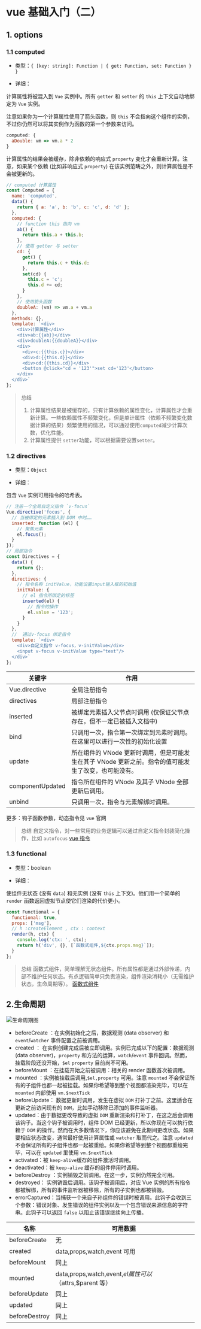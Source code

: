 # vue 基础入门（二）

## 1. options

### 1.1 computed

- 类型：`{ [key: string]: Function | { get: Function, set: Function } }`

- 详细：

计算属性将被混入到 `Vue` 实例中。所有 `getter` 和 `setter` 的 `this` 上下文自动地绑定为 `Vue` 实例。

注意如果你为一个计算属性使用了箭头函数，则 `this` 不会指向这个组件的实例，不过你仍然可以将其实例作为函数的第一个参数来访问。

```js
computed: {
  aDouble: vm => vm.a * 2
}
```

计算属性的结果会被缓存，除非依赖的响应式 `property` 变化才会重新计算。注意，如果某个依赖 (比如非响应式 `property`) 在该实例范畴之外，则计算属性是不会被更新的。

```js
// computed 计算属性
const Computed = {
  name: 'computed',
  data() {
    return { a: 'a', b: 'b', c: 'c', d: 'd' };
  },
  computed: {
    // function this 指向 vm
    ab() {
      return this.a + this.b;
    },
    // 使用 getter 与 setter
    cd: {
      get() {
        return this.c + this.d;
      },
      set(cd) {
        this.c = 'c';
        this.d += cd;
      }
    },
    // 使用箭头函数
    doubleA: (vm) => vm.a + vm.a
  },
  methods: {},
  template: `<div>
    <div>计算属性</div>
    <div>ab:{{ab}}</div>
    <div>doubleA:{{doubleA}}</div>
    <div>
      <div>c:{{this.c}}</div>
      <div>d:{{this.d}}</div>
      <div>cd:{{this.cd}}</div>
      <button @click="cd = '123'">set cd='123'</button>
    </div>
  </div>`
};
```

> 总结
>
> 1. 计算属性结果是被缓存的，只有计算依赖的属性变化，计算属性才会重新计算。一些依赖属性不频繁变化，但是单计属性（依赖不频繁变化数据计算的结果）频繁使用的情况，可以通过使用`computed`减少计算次数，优化性能。
> 2. 计算属性提供 `setter`功能，可以根据需要设置`setter`。

### 1.2 directives

- 类型：`Object`

- 详细：

包含 `Vue` 实例可用指令的哈希表。

```js
// 注册一个全局自定义指令 `v-focus`
Vue.directive('focus', {
  // 当被绑定的元素插入到 DOM 中时……
  inserted: function (el) {
    // 聚焦元素
    el.focus();
  }
});
// 局部指令
const Directives = {
  data() {
    return {};
  },
  directives: {
    // 指令名称 initValue，功能设置input输入框的初始值
    initValue: {
      // el 指令所绑定的标签
      inserted(el) {
        // 指令的操作
        el.value = '123';
      }
    }
  },
  //  通过v-focus 绑定指令
  template: `<div>
    <div>自定义指令 v-focus，v-initValue</div>
    <input v-focus v-initValue type="text"/>
  </div>`
};
```

| 关键字           | 作用                                                                                                 |
| ---------------- | ---------------------------------------------------------------------------------------------------- |
| Vue.directive    | 全局注册指令                                                                                         |
| directives       | 局部注册指令                                                                                         |
| inserted         | 被绑定元素插入父节点时调用 (仅保证父节点存在，但不一定已被插入文档中)                                |
| bind             | 只调用一次，指令第一次绑定到元素时调用。在这里可以进行一次性的初始化设置                             |
| update           | 所在组件的 VNode 更新时调用，但是可能发生在其子 VNode 更新之前。指令的值可能发生了改变，也可能没有。 |
| componentUpdated | 指令所在组件的 VNode 及其子 VNode 全部更新后调用。                                                   |
| unbind           | 只调用一次，指令与元素解绑时调用。                                                                   |

更多：钩子函数参数，动态指令见 `vue` 官网

> 总结
> 自定义指令，对一些常用的业务逻辑可以通过自定义指令封装简化操作，比如 `autofocus`
> [vue 指令](https://cn.vuejs.org/v2/guide/custom-directive.html "vue 指令")

### 1.3 functional

- 类型：boolean

- 详细：

使组件无状态 (没有 `data`) 和无实例 (没有 `this` 上下文)。他们用一个简单的 `render` 函数返回虚拟节点使它们渲染的代价更小。

```js
const Functional = {
  functional: true,
  props: ['msg'],
  // h :createElement , ctx : context
  render(h, ctx) {
    console.log('ctx: ', ctx);
    return h('div', {}, [`函数式组件,${ctx.props.msg}`]);
  }
};
```

> 总结
> 函数式组件，简单理解无状态组件。所有属性都是通过外部传递，内部不维护任何状态。有点逻辑简单只负责渲染，组件渲染消耗小（无需维护状态，生命周期等）。
> [函数式组件](https://cn.vuejs.org/v2/guide/render-function.html#%E5%87%BD%E6%95%B0%E5%BC%8F%E7%BB%84%E4%BB%B6 "函数式组件")

## 2.生命周期

![生命周期图](https://imgkr.cn-bj.ufileos.com/6557088e-0119-4957-9264-e1835d5a9dc3.png)

- beforeCreate ：在实例初始化之后，数据观测 (data observer) 和 `event`/`watcher` 事件配置之前被调用。
- created ： 在实例创建完成后被立即调用。实例已完成以下的配置：数据观测 (data observer)，`property` 和方法的运算，`watch`/`event` 事件回调。然而，挂载阶段还没开始，`$el` `property` 目前尚不可用。
- beforeMount ：在挂载开始之前被调用：相关的 render 函数首次被调用。
- mounted ：实例被挂载后调用,`$el,property` 可用。注意 `mounted` 不会保证所有的子组件也都一起被挂载。如果你希望等到整个视图都渲染完毕，可以在 `mounted` 内部使用 `vm.$nextTick`
- beforeUpdate： 数据更新时调用，发生在虚拟 `DOM` 打补丁之前。这里适合在更新之前访问现有的 `DOM`，比如手动移除已添加的事件监听器。
- updated：由于数据更改导致的虚拟 `DOM` 重新渲染和打补丁，在这之后会调用该钩子。当这个钩子被调用时，组件 DOM 已经更新，所以你现在可以执行依赖于 `DOM` 的操作。然而在大多数情况下，你应该避免在此期间更改状态。如果要相应状态改变，通常最好使用计算属性或 `watcher` 取而代之。注意 `updated` 不会保证所有的子组件也都一起被重绘。如果你希望等到整个视图都重绘完毕，可以在 `updated` 里使用 `vm.$nextTick`
- activated：被 `keep-alive`缓存的组件激活时调用。
- deactivated：被 `keep-alive` 缓存的组件停用时调用。
- beforeDestroy ：实例销毁之前调用。在这一步，实例仍然完全可用。
- destroyed： 实例销毁后调用。该钩子被调用后，对应 Vue 实例的所有指令都被解绑，所有的事件监听器被移除，所有的子实例也都被销毁。
- errorCaptured：当捕获一个来自子孙组件的错误时被调用。此钩子会收到三个参数：错误对象、发生错误的组件实例以及一个包含错误来源信息的字符串。此钩子可以返回 `false` 以阻止该错误继续向上传播。

| 名称          | 可用数据                                                 |
| ------------- | -------------------------------------------------------- |
| beforeCreate  | 无                                                       |
| created       | data,props,watch,event 可用                              |
| beforeMount   | 同上                                                     |
| mounted       | data,props,watch,event,$el属性可以（$attrs,\$parent 等） |
| beforeUpdate  | 同上                                                     |
| updated       | 同上                                                     |
| beforeDestroy | 同上                                                     |
